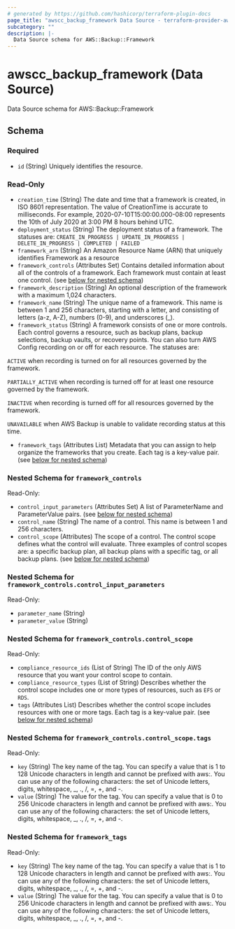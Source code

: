 ```yaml
---
# generated by https://github.com/hashicorp/terraform-plugin-docs
page_title: "awscc_backup_framework Data Source - terraform-provider-awscc"
subcategory: ""
description: |-
  Data Source schema for AWS::Backup::Framework
---
```


# awscc_backup_framework (Data Source)

Data Source schema for AWS::Backup::Framework



<!-- schema generated by tfplugindocs -->
## Schema

### Required

- `id` (String) Uniquely identifies the resource.

### Read-Only

- `creation_time` (String) The date and time that a framework is created, in ISO 8601 representation. The value of CreationTime is accurate to milliseconds. For example, 2020-07-10T15:00:00.000-08:00 represents the 10th of July 2020 at 3:00 PM 8 hours behind UTC.
- `deployment_status` (String) The deployment status of a framework. The statuses are: `CREATE_IN_PROGRESS | UPDATE_IN_PROGRESS | DELETE_IN_PROGRESS | COMPLETED | FAILED`
- `framework_arn` (String) An Amazon Resource Name (ARN) that uniquely identifies Framework as a resource
- `framework_controls` (Attributes Set) Contains detailed information about all of the controls of a framework. Each framework must contain at least one control. (see [below for nested schema](#nestedatt--framework_controls))
- `framework_description` (String) An optional description of the framework with a maximum 1,024 characters.
- `framework_name` (String) The unique name of a framework. This name is between 1 and 256 characters, starting with a letter, and consisting of letters (a-z, A-Z), numbers (0-9), and underscores (_).
- `framework_status` (String) A framework consists of one or more controls. Each control governs a resource, such as backup plans, backup selections, backup vaults, or recovery points. You can also turn AWS Config recording on or off for each resource. The statuses are:

`ACTIVE` when recording is turned on for all resources governed by the framework.

`PARTIALLY_ACTIVE` when recording is turned off for at least one resource governed by the framework.

`INACTIVE` when recording is turned off for all resources governed by the framework.

`UNAVAILABLE` when AWS Backup is unable to validate recording status at this time.
- `framework_tags` (Attributes List) Metadata that you can assign to help organize the frameworks that you create. Each tag is a key-value pair. (see [below for nested schema](#nestedatt--framework_tags))

<a id="nestedatt--framework_controls"></a>
### Nested Schema for `framework_controls`

Read-Only:

- `control_input_parameters` (Attributes Set) A list of ParameterName and ParameterValue pairs. (see [below for nested schema](#nestedatt--framework_controls--control_input_parameters))
- `control_name` (String) The name of a control. This name is between 1 and 256 characters.
- `control_scope` (Attributes) The scope of a control. The control scope defines what the control will evaluate. Three examples of control scopes are: a specific backup plan, all backup plans with a specific tag, or all backup plans. (see [below for nested schema](#nestedatt--framework_controls--control_scope))

<a id="nestedatt--framework_controls--control_input_parameters"></a>
### Nested Schema for `framework_controls.control_input_parameters`

Read-Only:

- `parameter_name` (String)
- `parameter_value` (String)


<a id="nestedatt--framework_controls--control_scope"></a>
### Nested Schema for `framework_controls.control_scope`

Read-Only:

- `compliance_resource_ids` (List of String) The ID of the only AWS resource that you want your control scope to contain.
- `compliance_resource_types` (List of String) Describes whether the control scope includes one or more types of resources, such as `EFS` or `RDS`.
- `tags` (Attributes List) Describes whether the control scope includes resources with one or more tags. Each tag is a key-value pair. (see [below for nested schema](#nestedatt--framework_controls--control_scope--tags))

<a id="nestedatt--framework_controls--control_scope--tags"></a>
### Nested Schema for `framework_controls.control_scope.tags`

Read-Only:

- `key` (String) The key name of the tag. You can specify a value that is 1 to 128 Unicode characters in length and cannot be prefixed with aws:. You can use any of the following characters: the set of Unicode letters, digits, whitespace, _, ., /, =, +, and -.
- `value` (String) The value for the tag. You can specify a value that is 0 to 256 Unicode characters in length and cannot be prefixed with aws:. You can use any of the following characters: the set of Unicode letters, digits, whitespace, _, ., /, =, +, and -.




<a id="nestedatt--framework_tags"></a>
### Nested Schema for `framework_tags`

Read-Only:

- `key` (String) The key name of the tag. You can specify a value that is 1 to 128 Unicode characters in length and cannot be prefixed with aws:. You can use any of the following characters: the set of Unicode letters, digits, whitespace, _, ., /, =, +, and -.
- `value` (String) The value for the tag. You can specify a value that is 0 to 256 Unicode characters in length and cannot be prefixed with aws:. You can use any of the following characters: the set of Unicode letters, digits, whitespace, _, ., /, =, +, and -.


